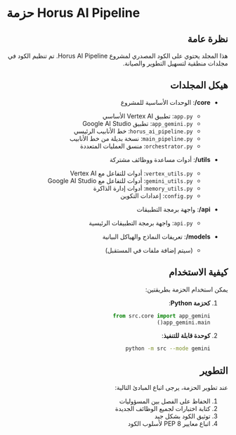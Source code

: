 # حزمة Horus AI Pipeline

<div dir="rtl">

## نظرة عامة

هذا المجلد يحتوي على الكود المصدري لمشروع Horus AI Pipeline. تم تنظيم الكود في مجلدات منطقية لتسهيل التطوير والصيانة.

## هيكل المجلدات

- **core/**: الوحدات الأساسية للمشروع
  - `app.py`: تطبيق Vertex AI الأساسي
  - `app_gemini.py`: تطبيق Google AI Studio
  - `horus_ai_pipeline.py`: خط الأنابيب الرئيسي
  - `main_pipeline.py`: نسخة بديلة من خط الأنابيب
  - `orchestrator.py`: منسق العمليات المتعددة

- **utils/**: أدوات مساعدة ووظائف مشتركة
  - `vertex_utils.py`: أدوات للتفاعل مع Vertex AI
  - `gemini_utils.py`: أدوات للتفاعل مع Google AI Studio
  - `memory_utils.py`: أدوات إدارة الذاكرة
  - `config.py`: إعدادات التكوين

- **api/**: واجهة برمجة التطبيقات
  - `api.py`: واجهة برمجة التطبيقات الرئيسية

- **models/**: تعريفات النماذج والهياكل البيانية
  - (سيتم إضافة ملفات في المستقبل)

## كيفية الاستخدام

يمكن استخدام الحزمة بطريقتين:

1. **كحزمة Python**:
   ```python
   from src.core import app_gemini
   app_gemini.main()
   ```

2. **كوحدة قابلة للتنفيذ**:
   ```bash
   python -m src --mode gemini
   ```

## التطوير

عند تطوير الحزمة، يرجى اتباع المبادئ التالية:

1. الحفاظ على الفصل بين المسؤوليات
2. كتابة اختبارات لجميع الوظائف الجديدة
3. توثيق الكود بشكل جيد
4. اتباع معايير PEP 8 لأسلوب الكود

</div>
